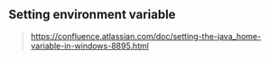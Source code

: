 

## Setting environment variable

> https://confluence.atlassian.com/doc/setting-the-java_home-variable-in-windows-8895.html